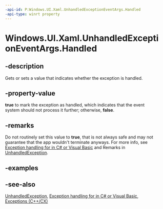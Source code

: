 ```yaml
---
-api-id: P:Windows.UI.Xaml.UnhandledExceptionEventArgs.Handled
-api-type: winrt property
---
```


<!-- Property syntax
public bool Handled { get;  set; }
-->

# Windows.UI.Xaml.UnhandledExceptionEventArgs.Handled

## -description
Gets or sets a value that indicates whether the exception is handled.

## -property-value
**true** to mark the exception as handled, which indicates that the event system should not process it further; otherwise, **false**.

## -remarks
Do not routinely set this value to **true**, that is not always safe and may not guarantee that the app wouldn't terminate anyways. For more info, see [Exception handling for    in C# or Visual Basic](http://msdn.microsoft.com/library/825c5d4f-5ce0-ee93-fd1e-aca1372b1670) and Remarks in [UnhandledException](application_unhandledexception.md).

## -examples

## -see-also
[UnhandledException](application_unhandledexception.md), [Exception handling for    in C# or Visual Basic](http://msdn.microsoft.com/library/825c5d4f-5ce0-ee93-fd1e-aca1372b1670), [Exceptions (C++/CX)](https://docs.microsoft.com/cpp/cppcx/exceptions-c-cx)